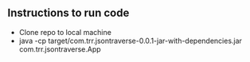 ## Instructions to run code

  - Clone repo to local machine
  - java -cp target/com.trr.jsontraverse-0.0.1-jar-with-dependencies.jar com.trr.jsontraverse.App 
